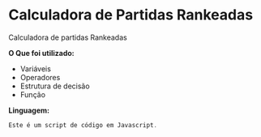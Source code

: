 # Calculadora de Partidas Rankeadas

Calculadora de partidas Rankeadas 

**O Que foi utilizado:**

- Variáveis
- Operadores
- Estrutura de decisão
- Função

**Linguagem:**

~~~javascript
Este é um script de código em Javascript.
~~~